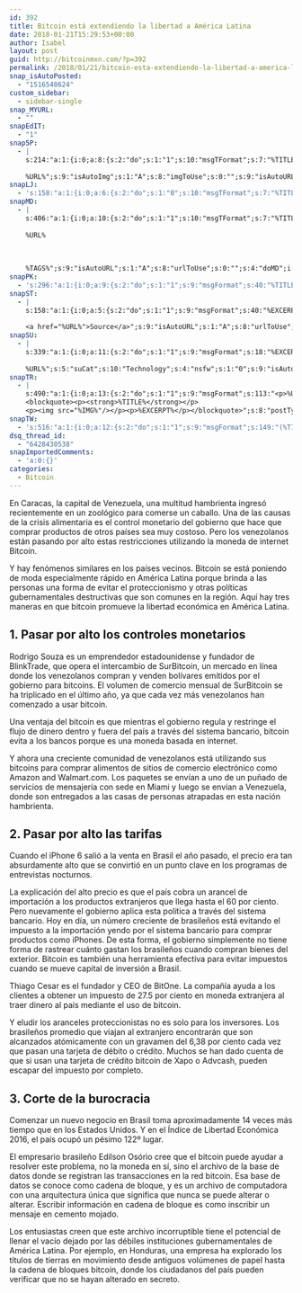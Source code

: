 ```yaml
---
id: 392
title: Bitcoin está extendiendo la libertad a América Latina
date: 2018-01-21T15:29:53+00:00
author: Isabel
layout: post
guid: http://bitcoinmxn.com/?p=392
permalink: /2018/01/21/bitcoin-esta-extendiendo-la-libertad-a-america-latina/
snap_isAutoPosted:
  - "1516548624"
custom_sidebar:
  - sidebar-single
snap_MYURL:
  - ""
snapEdIT:
  - "1"
snap5P:
  - |
    s:214:"a:1:{i:0;a:8:{s:2:"do";s:1:"1";s:10:"msgTFormat";s:7:"%TITLE%";s:9:"msgFormat";s:18:"%EXCERPT%
    
    %URL%";s:9:"isAutoImg";s:1:"A";s:8:"imgToUse";s:0:"";s:9:"isAutoURL";s:1:"A";s:8:"urlToUse";s:0:"";s:4:"do5P";i:0;}}";
snapLJ:
  - 's:158:"a:1:{i:0;a:6:{s:2:"do";s:1:"0";s:10:"msgTFormat";s:7:"%TITLE%";s:9:"msgFormat";s:9:"%EXCERPT%";s:9:"isAutoURL";s:1:"A";s:8:"urlToUse";s:0:"";s:4:"doLJ";i:0;}}";'
snapMD:
  - |
    s:406:"a:1:{i:0;a:10:{s:2:"do";s:1:"1";s:10:"msgTFormat";s:7:"%TITLE%";s:9:"msgFormat";s:32:"%EXCERPT%
    
    %URL%
    
    
    
    %TAGS%";s:9:"isAutoURL";s:1:"A";s:8:"urlToUse";s:0:"";s:4:"doMD";i:0;s:8:"isPosted";s:1:"1";s:4:"pgID";s:12:"74593164affd";s:7:"postURL";s:107:"https://medium.com/@BitcoinMXN/bitcoin-est%C3%A1-extendiendo-la-libertad-a-am%C3%A9rica-latina-74593164affd";s:5:"pDate";s:19:"2018-01-21 15:29:56";}}";
snapPK:
  - 's:296:"a:1:{i:0;a:9:{s:2:"do";s:1:"1";s:9:"msgFormat";s:40:"%TITLE% - %URL% #bitcoin #mexico #crypto";s:9:"isAutoURL";s:1:"A";s:8:"urlToUse";s:0:"";s:4:"doPK";i:0;s:8:"isPosted";s:1:"1";s:4:"pgID";i:1366865561;s:7:"postURL";s:30:"https://www.plurk.com/p/mlso7t";s:5:"pDate";s:19:"2018-01-21 15:30:00";}}";'
snapST:
  - |
    s:158:"a:1:{i:0;a:5:{s:2:"do";s:1:"1";s:9:"msgFormat";s:40:"%EXCERPT%
    
    <a href="%URL%">Source</a>";s:9:"isAutoURL";s:1:"A";s:8:"urlToUse";s:0:"";s:4:"doST";i:0;}}";
snapSU:
  - |
    s:339:"a:1:{i:0;a:11:{s:2:"do";s:1:"1";s:9:"msgFormat";s:18:"%EXCERPT%
    
    %URL%";s:5:"suCat";s:10:"Technology";s:4:"nsfw";s:1:"0";s:9:"isAutoURL";s:1:"A";s:8:"urlToUse";s:0:"";s:4:"doSU";i:0;s:8:"isPosted";s:1:"1";s:4:"pgID";s:6:"1uTwkR";s:7:"postURL";s:45:"http://www.stumbleupon.com/su/1uTwkR/comments";s:5:"pDate";s:19:"2018-01-21 15:30:20";}}";
snapTR:
  - |
    s:490:"a:1:{i:0;a:13:{s:2:"do";s:1:"1";s:9:"msgFormat";s:113:"<p>%URL%</p>
    <blockquote><p><strong>%TITLE%</strong></p>
    <p><img src="%IMG%"/></p><p>%EXCERPT%</p></blockquote>";s:8:"postType";s:1:"T";s:10:"msgTFormat";s:7:"%TITLE%";s:9:"isAutoImg";s:1:"A";s:8:"imgToUse";s:0:"";s:9:"isAutoURL";s:1:"A";s:8:"urlToUse";s:0:"";s:4:"doTR";i:0;s:8:"isPosted";s:1:"1";s:4:"pgID";i:169961745163;s:7:"postURL";s:46:"http://bitcoinmxn.tumblr.com/post/169961745163";s:5:"pDate";s:19:"2018-01-21 15:30:24";}}";
snapTW:
  - 's:516:"a:1:{i:0;a:12:{s:2:"do";s:1:"1";s:9:"msgFormat";s:149:"(%TITLE%) - %URL% #bitcoin #criptomonedas #criptomoneda #blockchain #bitcoinMexico #bitcoinpanama #bitcoinvenezuela #ethereum #mexico #cryptocurrency";s:8:"attchImg";s:1:"1";s:9:"isAutoImg";s:1:"A";s:8:"imgToUse";s:0:"";s:9:"isAutoURL";s:1:"A";s:8:"urlToUse";s:0:"";s:4:"doTW";i:0;s:8:"isPosted";s:1:"1";s:4:"pgID";s:18:"955100281427103746";s:7:"postURL";s:57:"https://twitter.com/mxn_bitcoin/status/955100281427103746";s:5:"pDate";s:19:"2018-01-21 15:30:26";}}";'
dsq_thread_id:
  - "6428430538"
snapImportedComments:
  - 'a:0:{}'
categories:
  - Bitcoin
---
```

En Caracas, la capital de Venezuela, una multitud hambrienta ingresó recientemente en un zoológico para comerse un caballo. Una de las causas de la crisis alimentaria es el control monetario del gobierno que hace que comprar productos de otros países sea muy costoso. Pero los venezolanos están pasando por alto estas restricciones utilizando la moneda de internet Bitcoin.

Y hay fenómenos similares en los países vecinos. Bitcoin se está poniendo de moda especialmente rápido en América Latina porque brinda a las personas una forma de evitar el proteccionismo y otras políticas gubernamentales destructivas que son comunes en la región. Aquí hay tres maneras en que bitcoin promueve la libertad económica en América Latina.

## 1. Pasar por alto los controles monetarios

Rodrigo Souza es un emprendedor estadounidense y fundador de BlinkTrade, que opera el intercambio de SurBitcoin, un mercado en línea donde los venezolanos compran y venden bolívares emitidos por el gobierno para bitcoins. El volumen de comercio mensual de SurBitcoin se ha triplicado en el último año, ya que cada vez más venezolanos han comenzado a usar bitcoin.

Una ventaja del bitcoin es que mientras el gobierno regula y restringe el flujo de dinero dentro y fuera del país a través del sistema bancario, bitcoin evita a los bancos porque es una moneda basada en internet.

Y ahora una creciente comunidad de venezolanos está utilizando sus bitcoins para comprar alimentos de sitios de comercio electrónico como Amazon and Walmart.com. Los paquetes se envían a uno de un puñado de servicios de mensajería con sede en Miami y luego se envían a Venezuela, donde son entregados a las casas de personas atrapadas en esta nación hambrienta.

## 2. Pasar por alto las tarifas

Cuando el iPhone 6 salió a la venta en Brasil el año pasado, el precio era tan absurdamente alto que se convirtió en un punto clave en los programas de entrevistas nocturnos.

La explicación del alto precio es que el país cobra un arancel de importación a los productos extranjeros que llega hasta el 60 por ciento. Pero nuevamente el gobierno aplica esta política a través del sistema bancario. Hoy en día, un número creciente de brasileños está evitando el impuesto a la importación yendo por el sistema bancario para comprar productos como iPhones. De esta forma, el gobierno simplemente no tiene forma de rastrear cuánto gastan los brasileños cuando compran bienes del exterior. Bitcoin es también una herramienta efectiva para evitar impuestos cuando se mueve capital de inversión a Brasil.

Thiago Cesar es el fundador y CEO de BitOne. La compañía ayuda a los clientes a obtener un impuesto de 27.5 por ciento en moneda extranjera al traer dinero al país mediante el uso de bitcoin.

Y eludir los aranceles proteccionistas no es solo para los inversores. Los brasileños promedio que viajan al extranjero encontrarán que son alcanzados atómicamente con un gravamen del 6,38 por ciento cada vez que pasan una tarjeta de débito o crédito. Muchos se han dado cuenta de que si usan una tarjeta de crédito bitcoin de Xapo o Advcash, pueden escapar del impuesto por completo.

## 3. Corte de la burocracia

Comenzar un nuevo negocio en Brasil toma aproximadamente 14 veces más tiempo que en los Estados Unidos. Y en el Índice de Libertad Económica 2016, el país ocupó un pésimo 122º lugar.

El empresario brasileño Edilson Osório cree que el bitcoin puede ayudar a resolver este problema, no la moneda en sí, sino el archivo de la base de datos donde se registran las transacciones en la red bitcoin. Esa base de datos se conoce como cadena de bloque, y es un archivo de computadora con una arquitectura única que significa que nunca se puede alterar o alterar. Escribir información en cadena de bloque es como inscribir un mensaje en cemento mojado.

Los entusiastas creen que este archivo incorruptible tiene el potencial de llenar el vacío dejado por las débiles instituciones gubernamentales de América Latina. Por ejemplo, en Honduras, una empresa ha explorado los títulos de tierras en movimiento desde antiguos volúmenes de papel hasta la cadena de bloques bitcoin, donde los ciudadanos del país pueden verificar que no se hayan alterado en secreto.